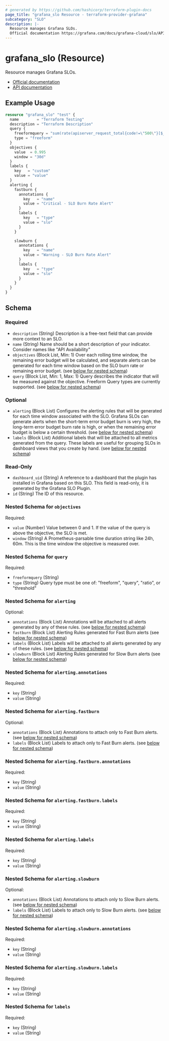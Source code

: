 ```yaml
---
# generated by https://github.com/hashicorp/terraform-plugin-docs
page_title: "grafana_slo Resource - terraform-provider-grafana"
subcategory: "SLO"
description: |-
  Resource manages Grafana SLOs.
  Official documentation https://grafana.com/docs/grafana-cloud/slo/API documentation https://grafana.com/docs/grafana-cloud/slo/api/
---
```


# grafana_slo (Resource)

Resource manages Grafana SLOs. 

* [Official documentation](https://grafana.com/docs/grafana-cloud/slo/)
* [API documentation](https://grafana.com/docs/grafana-cloud/slo/api/)

## Example Usage

```terraform
resource "grafana_slo" "test" {
  name        = "Terraform Testing"
  description = "Terraform Description"
  query {
    freeformquery = "sum(rate(apiserver_request_total{code!=\"500\"}[$__rate_interval])) / sum(rate(apiserver_request_total[$__rate_interval]))"
    type = "freeform"
  }
  objectives {
    value  = 0.995
    window = "30d"
  }
  labels {
    key   = "custom"
    value = "value"
  }
  alerting {
    fastburn {
      annotations {
        key   = "name"
        value = "Critical - SLO Burn Rate Alert"
      }
      labels {
        key   = "type"
        value = "slo"
      }
    }

    slowburn {
      annotations {
        key   = "name"
        value = "Warning - SLO Burn Rate Alert"
      }
      labels {
        key   = "type"
        value = "slo"
      }
    }
  }
}
```

<!-- schema generated by tfplugindocs -->
## Schema

### Required

- `description` (String) Description is a free-text field that can provide more context to an SLO.
- `name` (String) Name should be a short description of your indicator. Consider names like "API Availability"
- `objectives` (Block List, Min: 1) Over each rolling time window, the remaining error budget will be calculated, and separate alerts can be generated for each time window based on the SLO burn rate or remaining error budget. (see [below for nested schema](#nestedblock--objectives))
- `query` (Block List, Min: 1, Max: 1) Query describes the indicator that will be measured against the objective. Freeform Query types are currently supported. (see [below for nested schema](#nestedblock--query))

### Optional

- `alerting` (Block List) Configures the alerting rules that will be generated for each
				time window associated with the SLO. Grafana SLOs can generate
				alerts when the short-term error budget burn is very high, the
				long-term error budget burn rate is high, or when the remaining
				error budget is below a certain threshold. (see [below for nested schema](#nestedblock--alerting))
- `labels` (Block List) Additional labels that will be attached to all metrics generated from the query. These labels are useful for grouping SLOs in dashboard views that you create by hand. (see [below for nested schema](#nestedblock--labels))

### Read-Only

- `dashboard_uid` (String) A reference to a dashboard that the plugin has installed in Grafana based on this SLO. This field is read-only, it is generated by the Grafana SLO Plugin.
- `id` (String) The ID of this resource.

<a id="nestedblock--objectives"></a>
### Nested Schema for `objectives`

Required:

- `value` (Number) Value between 0 and 1. If the value of the query is above the objective, the SLO is met.
- `window` (String) A Prometheus-parsable time duration string like 24h, 60m. This is the time window the objective is measured over.


<a id="nestedblock--query"></a>
### Nested Schema for `query`

Required:

- `freeformquery` (String)
- `type` (String) Query type must be one of: "freeform", "query", "ratio", or "threshold"


<a id="nestedblock--alerting"></a>
### Nested Schema for `alerting`

Optional:

- `annotations` (Block List) Annotations will be attached to all alerts generated by any of these rules. (see [below for nested schema](#nestedblock--alerting--annotations))
- `fastburn` (Block List) Alerting Rules generated for Fast Burn alerts (see [below for nested schema](#nestedblock--alerting--fastburn))
- `labels` (Block List) Labels will be attached to all alerts generated by any of these rules. (see [below for nested schema](#nestedblock--alerting--labels))
- `slowburn` (Block List) Alerting Rules generated for Slow Burn alerts (see [below for nested schema](#nestedblock--alerting--slowburn))

<a id="nestedblock--alerting--annotations"></a>
### Nested Schema for `alerting.annotations`

Required:

- `key` (String)
- `value` (String)


<a id="nestedblock--alerting--fastburn"></a>
### Nested Schema for `alerting.fastburn`

Optional:

- `annotations` (Block List) Annotations to attach only to Fast Burn alerts. (see [below for nested schema](#nestedblock--alerting--fastburn--annotations))
- `labels` (Block List) Labels to attach only to Fast Burn alerts. (see [below for nested schema](#nestedblock--alerting--fastburn--labels))

<a id="nestedblock--alerting--fastburn--annotations"></a>
### Nested Schema for `alerting.fastburn.annotations`

Required:

- `key` (String)
- `value` (String)


<a id="nestedblock--alerting--fastburn--labels"></a>
### Nested Schema for `alerting.fastburn.labels`

Required:

- `key` (String)
- `value` (String)



<a id="nestedblock--alerting--labels"></a>
### Nested Schema for `alerting.labels`

Required:

- `key` (String)
- `value` (String)


<a id="nestedblock--alerting--slowburn"></a>
### Nested Schema for `alerting.slowburn`

Optional:

- `annotations` (Block List) Annotations to attach only to Slow Burn alerts. (see [below for nested schema](#nestedblock--alerting--slowburn--annotations))
- `labels` (Block List) Labels to attach only to Slow Burn alerts. (see [below for nested schema](#nestedblock--alerting--slowburn--labels))

<a id="nestedblock--alerting--slowburn--annotations"></a>
### Nested Schema for `alerting.slowburn.annotations`

Required:

- `key` (String)
- `value` (String)


<a id="nestedblock--alerting--slowburn--labels"></a>
### Nested Schema for `alerting.slowburn.labels`

Required:

- `key` (String)
- `value` (String)




<a id="nestedblock--labels"></a>
### Nested Schema for `labels`

Required:

- `key` (String)
- `value` (String)


